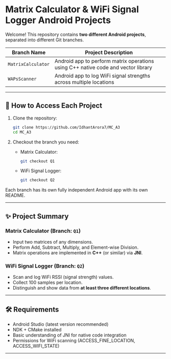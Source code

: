 # Matrix Calculator & WiFi Signal Logger Android Projects

Welcome! This repository contains **two different Android projects**, separated into different Git branches.

| Branch Name        | Project Description                                                               |
|--------------------|-----------------------------------------------------------------------------------|
| `MatrixCalculator` | Android app to perform matrix operations using C++ native code and vector library |
| `WAPsScanner`| Android app to log WiFi signal strengths across multiple locations                |

---

## 📜 How to Access Each Project

1. Clone the repository:
   ```bash
   git clone https://github.com/IdhantArora7/MC_A3
   cd MC_A3
   ```

2. Checkout the branch you need:

   - Matrix Calculator:
     ```bash
     git checkout Q1
     ```

   - WiFi Signal Logger:
     ```bash
     git checkout Q2
     ```

Each branch has its own fully independent Android app with its own README.

---

## ✨ Project Summary

### Matrix Calculator (Branch: `Q1`)
- Input two matrices of any dimensions.
- Perform Add, Subtract, Multiply, and Element-wise Division.
- Matrix operations are implemented in **C++** (or similar) via **JNI**.

### WiFi Signal Logger (Branch: `Q2`)
- Scan and log WiFi RSSI (signal strength) values.
- Collect 100 samples per location.
- Distinguish and show data from **at least three different locations**.

---

## 🛠 Requirements
- Android Studio (latest version recommended)
- NDK + CMake installed
- Basic understanding of JNI for native code integration
- Permissions for WiFi scanning (ACCESS_FINE_LOCATION, ACCESS_WIFI_STATE)

---
